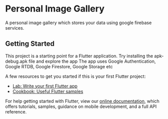 # Personal Image Gallery

A personal image gallery which stores your data using google firebase services.

## Getting Started

This project is a starting point for a Flutter application.
Try installing the apk-debug.apk file and explore the app
The app uses Google Authentication, Google RTDB, Google Firestore, Google Storage etc

A few resources to get you started if this is your first Flutter project:

- [Lab: Write your first Flutter app](https://flutter.dev/docs/get-started/codelab)
- [Cookbook: Useful Flutter samples](https://flutter.dev/docs/cookbook)

For help getting started with Flutter, view our
[online documentation](https://flutter.dev/docs), which offers tutorials,
samples, guidance on mobile development, and a full API reference.
